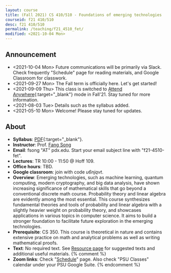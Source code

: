 ```yaml
---
layout: course
title: (Fall 2021) CS 410/510 - Foundations of emerging technologies
courseid: f21 410/510
desc: f21 410/510
permalink: /teaching/f21_4510_fet/
modified: <2021-10-04 Mon>
---
```


## Announcement
*  <2021-10-04 Mon> Future communications will be primarily via
   Slack. Check frequently "Schedule" page for reading materials, and
   Google Classroom for classwork. 
*  <2021-09-27 Mon> The Fall term is officially here. Let's get started! 
*  <2021-09-09 Thu> This class is switched to [Attend Anywhere](https://www.pdx.edu/covid-19-response/course-delivery-methods){:target="_blank"} mode in Fall'21. Stay tuned for more information. 
*  <2021-08-03 Tue> Details such as the syllabus added. 
*  <2021-05-10 Mon> Welcome! Please stay tuned for updates. 

## About
*  **Syllabus**:
   [PDF]({{base}}/teaching/f21_4510_fet/f21_4510_fet_syllabus.pdf){:target="_blank"}.
*  **Instructor**: Prof. [Fang Song]({{base}}/) 
*  **Email**: fsong "AT" pdx.edu. Start your email subject line
   with "f21-4510-fet". 
*  **Lectures**: TR 10:00 - 11:50 @ Hoff 109. 
*  **Office hours**: TBD.
*  **Google classroom**: join with code _u6njqvt_. 
*  **Overview**: Emerging technologies, such as machine learning,
   quantum computing, modern cryptography, and big data analysis, have
   shown increasing significance of mathematical skills that go beyond
   a conventional discrete math course. Probability theory and linear
   algebra are evidently among the most essential. This course
   synthesizes fundamental theories and tools of probability and
   linear algebra with a slightly heavier weight on probability
   theory, and showcases applications in various topics in computer
   science. It aims to build a stronger foundation to facilitate
   future exploration in the emerging technologies.
*  **Prerequisite**: CS 350. This course is theoretical in nature and
   contains extensive practice on math and analytical problems as well
   as writing mathematical proofs.
*  **Text**: No required text. See [Resource
   page]({{base}}/teaching/w21_5610_pgm/resource/) for suggested texts
   and additional useful materials.
{% comment %}
*  **Zoom links**: Check
   "[Schedule]({{base}}/teaching/f21_4510_fet/schedule/)" page. Also
   check "PSU Classes" calendar under your PSU Google Suite.
{% endcomment %}
  
